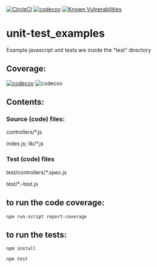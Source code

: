 [![CircleCI](https://circleci.com/gh/empoweredhomes/unit-test_examples.svg?style=svg&circle-token=2a3c13cee134e7a8642abeb46825417a3958ce6d)](https://circleci.com/gh/empoweredhomes/unit-test_examples)
[![codecov](https://codecov.io/gh/empoweredhomes/unit-test_examples/branch/master/graph/badge.svg)](https://codecov.io/gh/empoweredhomes/unit-test_examples)
[![Known Vulnerabilities](https://snyk.io/test/github/empoweredhomes/unit-test_examples/badge.svg?targetFile=package.json)](https://snyk.io/test/github/empoweredhomes/unit-test_examples?targetFile=package.json)
# unit-test_examples
Example javascript unit tests are inside the "test" directory

## Coverage:
[![codecov](https://codecov.io/gh/empoweredhomes/unit-test_examples/branch/master/graphs/sunburst.svg)](https://codecov.io/gh/empoweredhomes/unit-test_examples)
![codecov](https://codecov.io/gh/empoweredhomes/unit-test_examples/branch/master/graphs/commits.svg)

## Contents:

### Source (code) files:

controllers/*.js

index.js; lib/*.js

### Test (code) files

test/controllers/*.spec.js

test/*.-test.js

## to run the code coverage:
```npm run-script report-coverage```

## to run the tests:
```npm install```

```npm test```

